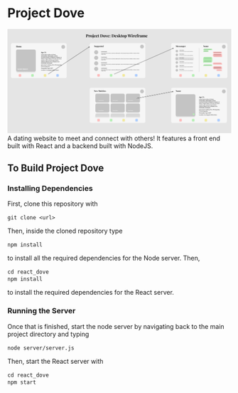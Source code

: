 # Project Dove
![wireframe](README_resources/wireframe.png)
A dating website to meet and connect with others! It features a front
end built with React and a backend built with NodeJS.

## To Build Project Dove
### Installing Dependencies
First, clone this repository with
```
git clone <url>
```
Then, inside the cloned repository type
```
npm install
```
to install all the required dependencies for the Node server. Then,
```
cd react_dove
npm install
```
to install the required dependencies for the React server.

### Running the Server
Once that is finished, start the node server by navigating back to the main project directory and typing
```
node server/server.js
```
Then, start the React server with
```
cd react_dove
npm start
```